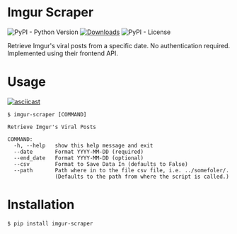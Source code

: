 # Imgur Scraper
![PyPI - Python Version](https://img.shields.io/pypi/pyversions/imgur-scraper) [![Downloads](https://pepy.tech/badge/imgur-scraper)](https://pepy.tech/project/imgur-scraper) ![PyPI - License](https://img.shields.io/pypi/l/imgur-scraper)

Retrieve Imgur's viral posts from a specific date. No authentication required. Implemented using their frontend API.

# Usage

[![asciicast](https://asciinema.org/a/268419.svg)](https://asciinema.org/a/268419)

```
$ imgur-scraper [COMMAND]

Retrieve Imgur's Viral Posts

COMMAND:
  -h, --help   show this help message and exit
  --date       Format YYYY-MM-DD (required)
  --end_date   Format YYYY-MM-DD (optional)
  --csv        Format to Save Data In (defaults to False)
  --path       Path where in to the file csv file, i.e. ../somefoler/.
               (Defaults to the path from where the script is called.)

```

# Installation
```
$ pip install imgur-scraper
```

